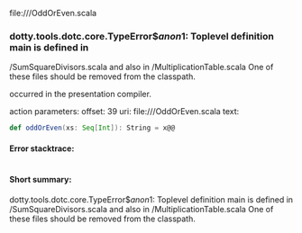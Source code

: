 file://<WORKSPACE>/OddOrEven.scala
### dotty.tools.dotc.core.TypeError$$anon$1: Toplevel definition main is defined in
  <WORKSPACE>/SumSquareDivisors.scala
and also in
  <WORKSPACE>/MultiplicationTable.scala
One of these files should be removed from the classpath.

occurred in the presentation compiler.

action parameters:
offset: 39
uri: file://<WORKSPACE>/OddOrEven.scala
text:
```scala
def oddOrEven(xs: Seq[Int]): String = x@@
```



#### Error stacktrace:

```

```
#### Short summary: 

dotty.tools.dotc.core.TypeError$$anon$1: Toplevel definition main is defined in
  <WORKSPACE>/SumSquareDivisors.scala
and also in
  <WORKSPACE>/MultiplicationTable.scala
One of these files should be removed from the classpath.